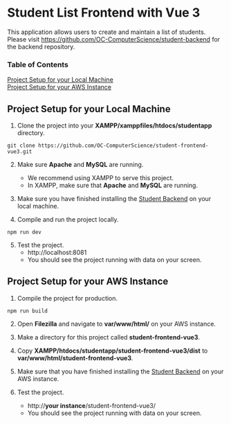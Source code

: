 # Student List Frontend with Vue 3

This application allows users to create and maintain a list of students. Please visit https://github.com/OC-ComputerScience/student-backend for the backend repository.

### Table of Contents
[Project Setup for your Local Machine](#project-setup-for-your-local-machine)</br>
[Project Setup for your AWS Instance](#project-setup-for-your-aws-instance)

## Project Setup for your Local Machine

1. Clone the project into your **XAMPP/xamppfiles/htdocs/studentapp** directory.
```
git clone https://github.com/OC-ComputerScience/student-frontend-vue3.git
```

2. Make sure **Apache** and **MySQL** are running.
    - We recommend using XAMPP to serve this project.
    - In XAMPP, make sure that **Apache** and **MySQL** are running.

3. Make sure you have finished installing the [Student Backend](https://github.com/OC-ComputerScience/student-backend) on your local machine.

4. Compile and run the project locally.
```
npm run dev
```

5. Test the project.
    - http://localhost:8081
    - You should see the project running with data on your screen.

## Project Setup for your AWS Instance
1. Compile the project for production.
```
npm run build
```

2. Open **Filezilla** and navigate to **var/www/html/** on your AWS instance.

3. Make a directory for this project called **student-frontend-vue3**.

4. Copy **XAMPP/htdocs/studentapp/student-frontend-vue3/dist** to **var/www/html/student-frontend-vue3**.

5. Make sure that you have finished installing the [Student Backend](https://github.com/OC-ComputerScience/student-backend) on your AWS instance.

6. Test the project.
    - http://**your instance**/student-frontend-vue3/
    - You should see the project running with data on your screen.

